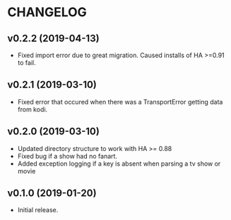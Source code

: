 # CHANGELOG

## v0.2.2 (2019-04-13)

- Fixed import error due to great migration.  Caused installs of HA >=0.91 to fail.

## v0.2.1 (2019-03-10)

- Fixed error that occured when there was a TransportError getting data from kodi.

## v0.2.0 (2019-03-10)

- Updated directory structure to work with HA >= 0.88
- Fixed bug if a show had no fanart.
- Added exception logging if a key is absent when parsing a tv show or movie

## v0.1.0 (2019-01-20)

- Initial release.

